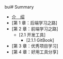 bui# Summary

* [介&emsp;绍](README.md)
* [第 1 章：后端学习之路]
* [第 2 章：前端学习之路]
	* [2.1 开发工具]
		* [2.1.1 GitBook]
* [第 3 章：优秀项目学习]
* [第 4 章：好用工具分享]
